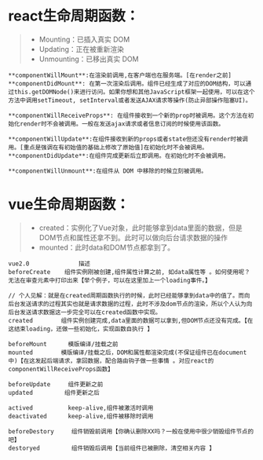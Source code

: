 # react生命周期函数：
> * Mounting：已插入真实 DOM
> * Updating：正在被重新渲染
> * Unmounting：已移出真实 DOM

```
**componentWillMount**:在渲染前调用,在客户端也在服务端。[在render之前]
**componentDidMount**: 在第一次渲染后调用。组件已经生成了对应的DOM结构，可以通过this.getDOMNode()来进行访问。如果你想和其他JavaScript框架一起使用，可以在这个方法中调用setTimeout, setInterval或者发送AJAX请求等操作(防止异部操作阻塞UI)。

**componentWillReceiveProps**: 在组件接收到一个新的prop时被调用。这个方法在初始化render时不会被调用。一般在发送ajax请求或者信息订阅的时候使用该函数。

**componentWillUpdate**:在组件接收到新的props或者state但还没有render时被调用。[重点是强调在有初始值的基础上修改了原始值]在初始化时不会被调用。
**componentDidUpdate**:在组件完成更新后立即调用。在初始化时不会被调用。

**componentWillUnmount**:在组件从 DOM 中移除的时候立刻被调用。
```


# vue生命周期函数：

> * created：实例化了Vue对象，此时能够拿到data里面的数据，但是DOM节点和属性还拿不到。此时可以做向后台请求数据的操作
> * mounted：此时data和DOM节点都拿到了。
```
vue2.0              描述
beforeCreate    组件实例刚被创建,组件属性计算之前, 如data属性等 。如何使用呢？无法在审查元素中打印出来【举个例子，可以在这里加上一个loading事件。】

// 个人见解：就是在created周期函数执行的时候，此时已经能够拿到data中的值了。而向后台发送请求的过程其实也就是请求数据的过程，此时不涉及dom节点的渲染，所以个人认为向后台发送请求数据这一步完全可以在created函数中实现。
created        组件实例创建完成,data里面的数据可以拿到,但DOM节点还没有完成。【在这结束loading，还做一些初始化，实现函数自执行 】

beforeMount      模版编译/挂载之前
mounted        模版编译/挂载之后，DOM和属性都渲染完成(不保证组件已在document中)【在这发起后端请求，拿回数据，配合路由钩子做一些事情 。对应react的componentWillReceiveProps函数】

beforeUpdate     组件更新之前
updated     	组件更新之后

actived          keep-alive,组件被激活时调用
deactivated      keep-alive,组件被移除时调用

beforeDestory     组件销毁前调用【你确认删除XX吗？一般在使用中很少销毁组件节点的吧】
destoryed         组件销毁后调用【当前组件已被删除，清空相关内容 】
```
